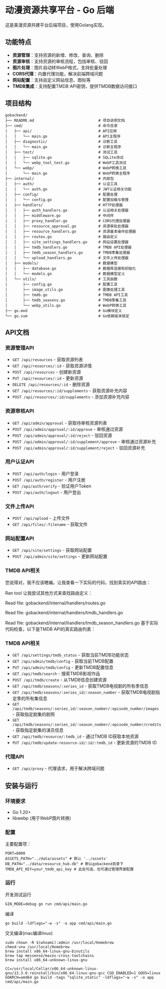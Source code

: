 # 动漫资源共享平台 - Go 后端

这是美漫资源共建平台后端项目，使用Golang实现。

## 功能特点
- **资源管理**：支持资源的新增、修改、查询、删除
- **资源审核**：支持资源的审核流程，包括审核、驳回
- **图片处理**：图片自动转WebP格式，支持批量处理
- **CORS代理**：内置代理功能，解决前端跨域问题
- **网站配置**：支持自定义网站信息、图标等
- **TMDB集成**：支持配置TMDB API密钥，提供TMDB数据访问接口

## 项目结构

```
gobackend/
├── README.md                             # 项目说明文档
├── cmd/                                  # 命令目录
│   ├── api/                              # API应用
│   │   └── main.go                       # API主程序
│   ├── diagnostic/                       # 诊断工具
│   │   └── main.go                       # 诊断主程序
│   ├── test/                             # 测试工具
│   │   ├── sqlite.go                     # SQLite测试
│   │   └── webp_tool_test.go             # WebP工具测试
│   └── webp/                             # WebP转换工具
│       └── main.go                       # WebP转换主程序
├── internal/                             # 内部包
│   ├── auth/                             # 认证工具
│   │   └── auth.go                       # JWT认证相关功能
│   ├── config/                           # 配置处理
│   │   └── config.go                     # 配置加载与管理
│   ├── handlers/                         # HTTP处理器
│   │   ├── auth_handlers.go              # 认证相关处理器
│   │   ├── middleware.go                 # 中间件
│   │   ├── proxy_handler.go              # CORS代理处理器
│   │   ├── resource_approval.go          # 资源审批处理器
│   │   ├── resource_handlers.go          # 资源基本操作处理器
│   │   ├── routes.go                     # 路由定义
│   │   ├── site_settings_handlers.go     # 网站设置处理器
│   │   ├── tmdb_handlers.go              # TMDB API处理器
│   │   ├── tmdb_season_handlers.go       # TMDB季集处理器
│   │   └── upload_handlers.go            # 文件上传处理器
│   ├── models/                           # 数据模型
│   │   ├── database.go                   # 数据库连接和初始化
│   │   └── models.go                     # 数据模型定义
│   └── utils/                            # 工具函数
│       ├── config.go                     # 配置工具
│       ├── image_utils.go                # 图像处理工具
│       ├── tmdb.go                       # TMDB API工具
│       ├── tmdb_seasons.go               # TMDB季集工具
│       └── webp_utils.go                 # WebP转换工具
├── go.mod                                # Go模块定义
└── go.sum                                # Go依赖版本锁定
```

## API文档

### 资源管理API

- `GET /api/resources` - 获取资源列表
- `GET /api/resources/:id` - 获取资源详情
- `POST /api/resources` - 创建新资源
- `PUT /api/resources/:id` - 更新资源
- `DELETE /api/resources/:id` - 删除资源
- `GET /api/resources/:id/supplements` - 获取资源补充内容
- `POST /api/resources/:id/supplements` - 添加资源补充内容

### 资源审核API

- `GET /api/admin/approval` - 获取待审核资源列表
- `POST /api/admin/approval/:id/approve` - 审核通过资源
- `POST /api/admin/approval/:id/reject` - 驳回资源
- `POST /api/admin/approval/:id/supplement/approve` - 审核通过资源补充
- `POST /api/admin/approval/:id/supplement/reject` - 驳回资源补充

### 用户认证API

- `POST /api/auth/login` - 用户登录
- `POST /api/auth/register` - 用户注册
- `GET /api/auth/verify` - 验证用户Token
- `POST /api/auth/logout` - 用户登出

### 文件上传API

- `POST /api/upload` - 上传文件
- `GET /api/files/:filename` - 获取文件

### 网站配置API

- `GET /api/site/settings` - 获取网站配置
- `POST /api/admin/site/settings` - 更新网站配置

### TMDB API相关

您说得对，我不应该瞎编。让我查看一下实际的代码，找到真实的API路由：

Ran tool
让我尝试其他方式来查找路由定义：

Read file: gobackend/internal/handlers/routes.go

Read file: gobackend/internal/handlers/tmdb_handlers.go

Read file: gobackend/internal/handlers/tmdb_season_handlers.go
基于实际代码检查，以下是TMDB API的真实路由列表：

### TMDB API相关

- `GET /api/settings/tmdb_status` - 获取当前TMDB功能状态
- `GET /api/admin/tmdb/config` - 获取当前TMDB配置
- `PUT /api/admin/tmdb/config` - 更新TMDB配置信息
- `GET /api/tmdb/search` - 搜索TMDB影视作品
- `POST /api/tmdb/create` - 从TMDB信息创建资源
- `GET /api/tmdb/seasons/:series_id` - 获取TMDB电视剧的所有季信息
- `GET /api/tmdb/seasons/:series_id/:season_number` - 获取TMDB电视剧指定季的所有集信息
- `GET /api/tmdb/seasons/:series_id/:season_number/:episode_number/images` - 获取指定剧集的剧照
- `GET /api/tmdb/seasons/:series_id/:season_number/:episode_number/credits` - 获取指定剧集的演员信息
- `GET /api/tmdb/resource/:tmdb_id` - 通过TMDB ID获取本地资源
- `PUT /api/tmdb/update-resource-id/:id/:tmdb_id` - 更新资源的TMDB ID

### 代理API

- `GET /api/proxy` - 代理请求，用于解决跨域问题

## 安装与运行

### 环境要求

- Go 1.20+
- libwebp (用于WebP图片转换)

### 配置

主要配置项：

```
PORT=8000
ASSETS_PATH="../data/assets" # 默认 '../assets'
DB_PATH="../data/resource_hub.db" # 默认gobackend目录下
TMDB_API_KEY=your_tmdb_api_key # 此处可选，也可通过管理界面配置
```

### 运行

开发测试运行
```
GIN_MODE=debug go run cmd/api/main.go
```

编译
```
go build -ldflags="-w -s" -o app cmd/api/main.go
```

交叉编译(mac编译linux)
```
sudo chown -R $(whoami):admin /usr/local/Homebrew
chmod u+w /usr/local/Homebrew
brew install x86_64-linux-gnu-binutils
brew tap messense/macos-cross-toolchains
brew install x86_64-unknown-linux-gnu

CC=/usr/local/Cellar/x86_64-unknown-linux-gnu/13.3.0.reinstall/bin/x86_64-linux-gnu-gcc CGO_ENABLED=1 GOOS=linux GOARCH=amd64 go build -tags "sqlite_static" -ldflags="-w -s" -o app cmd/api/main.go
```